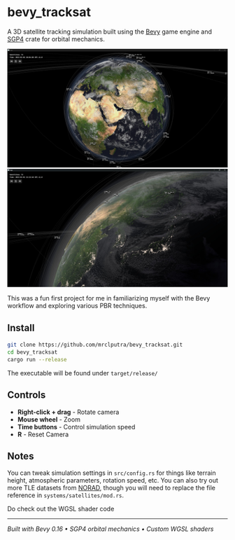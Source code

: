 # bevy_tracksat

A 3D satellite tracking simulation built using the [Bevy](https://bevy.org/) game engine and [SGP4](https://github.com/neuromorphicsystems/sgp4) crate for orbital mechanics.

![](assets/1.jpg)
![](assets/2.jpg)

This was a fun first project for me in familiarizing myself with the Bevy workflow and exploring various PBR techniques.

## Install

```bash
git clone https://github.com/mrclputra/bevy_tracksat.git
cd bevy_tracksat
cargo run --release
```

The executable will be found under `target/release/`

## Controls

- **Right-click + drag** - Rotate camera
- **Mouse wheel** - Zoom
- **Time buttons** - Control simulation speed
- **R** - Reset Camera

## Notes

You can tweak simulation settings in `src/config.rs` for things like terrain height, atmospheric parameters, rotation speed, etc.
You can also try out more TLE datasets from [NORAD](https://celestrak.org/NORAD/elements/), though you will need to replace the file reference in `systems/satellites/mod.rs`.

Do check out the WGSL shader code

---

*Built with Bevy 0.16 • SGP4 orbital mechanics • Custom WGSL shaders*